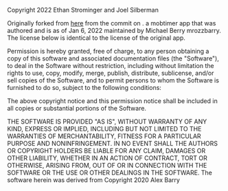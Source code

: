 Copyright 2022 Ethan Strominger and Joel Silberman

Originally forked from [here](https://github.com/mobtimeapp/mobtime) from the commit on .   a mobtimer app that was authored and is as of Jan 6, 2022 maintained by Michael Berry mrozzbarry.  The license below is identical to the license of the original app.

Permission is hereby granted, free of charge, to any person obtaining a copy of this software and associated documentation files (the "Software"), to deal in the Software without restriction, including without limitation the rights to use, copy, modify, merge, publish, distribute, sublicense, and/or sell copies of the Software, and to permit persons to whom the Software is furnished to do so, subject to the following conditions:

The above copyright notice and this permission notice shall be included in all copies or substantial portions of the Software.

THE SOFTWARE IS PROVIDED "AS IS", WITHOUT WARRANTY OF ANY KIND, EXPRESS OR IMPLIED, INCLUDING BUT NOT LIMITED TO THE WARRANTIES OF MERCHANTABILITY, FITNESS FOR A PARTICULAR PURPOSE AND NONINFRINGEMENT. IN NO EVENT SHALL THE AUTHORS OR COPYRIGHT HOLDERS BE LIABLE FOR ANY CLAIM, DAMAGES OR OTHER LIABILITY, WHETHER IN AN ACTION OF CONTRACT, TORT OR OTHERWISE, ARISING FROM, OUT OF OR IN CONNECTION WITH THE SOFTWARE OR THE USE OR OTHER DEALINGS IN THE SOFTWARE.
The software herein was derived from 
Copyright 2020 Alex Barry

